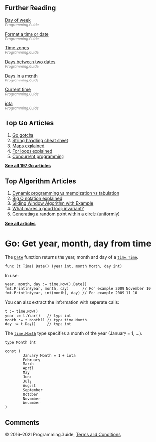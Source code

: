 



## Further Reading

[Day of week](day-of-week-int.html)  
<span style="color: grey; font-style: italic; font-size: smaller">Programming.Guide</span>

[Format a time or date](format-parse-string-time-date-example.html)  
<span style="color: grey; font-style: italic; font-size: smaller">Programming.Guide</span>

[Time zones](time-change-convert-location-timezone.html)  
<span style="color: grey; font-style: italic; font-size: smaller">Programming.Guide</span>

[Days between two dates](days-between-dates.html)  
<span style="color: grey; font-style: italic; font-size: smaller">Programming.Guide</span>

[Days in a month](last-day-month-date.html)  
<span style="color: grey; font-style: italic; font-size: smaller">Programming.Guide</span>

[Current time](current-time.html)  
<span style="color: grey; font-style: italic; font-size: smaller">Programming.Guide</span>

[iota](iota.html)  
<span style="color: grey; font-style: italic; font-size: smaller">Programming.Guide</span>

## Top Go Articles

1.  [Go gotcha](go-gotcha.html)
2.  [String handling cheat sheet](string-functions-reference-cheat-sheet.html)
3.  [Maps explained](maps-explained.html)
4.  [For loops explained](for-loop.html)
5.  [Concurrent programming](go-concurrency-tutorial.html)

[**See all 197 Go articles**](index.html)



## Top Algorithm Articles

1.  [Dynamic programming vs memoization vs tabulation](../dynamic-programming-vs-memoization-vs-tabulation.html)
2.  [Big O notation explained](../big-o-notation-explained.html)
3.  [Sliding Window Algorithm with Example](../sliding-window-example.html)
4.  [What makes a good loop invariant?](../what-makes-a-good-loop-invariant.html)
5.  [Generating a random point within a circle (uniformly)](../random-point-within-circle.html)

[**See all articles**](../index.html)

# Go: Get year, month, day from time

The [`Date`](https://golang.org/pkg/time/#Time.Date) function returns the year, month and day of a [`time.Time`](https://golang.org/pkg/time/#Time).

    func (t Time) Date() (year int, month Month, day int)

In use:

    year, month, day := time.Now().Date()
    fmt.Println(year, month, day)      // For example 2009 November 10
    fmt.Println(year, int(month), day) // For example 2009 11 10

You can also extract the information with seperate calls:

    t := time.Now()
    year := t.Year()   // type int
    month := t.Month() // type time.Month
    day := t.Day()     // type int

The [`time.Month`](https://golang.org/pkg/time/#Month) type specifies a month of the year (January = 1, …).

    type Month int

    const (
            January Month = 1 + iota
            February
            March
            April
            May
            June
            July
            August
            September
            October
            November
            December
    )

## Comments



© 2016–2021 Programming.Guide, [Terms and Conditions](../terms-and-conditions.html)
